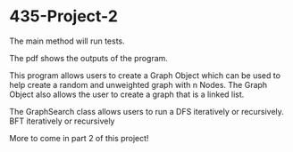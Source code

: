 # 435-Project-2

The main method will run tests.

The pdf shows the outputs of the program.

This program allows users to create a Graph Object which can be used to help create a random and unweighted graph with n Nodes.
The Graph Object also allows the user to create a graph that is a linked list.

The GraphSearch class allows users to run a DFS iteratively or recursively.
BFT iteratively or recursively

More to come in part 2 of this project!
